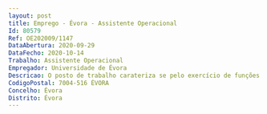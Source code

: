 ```yaml
--- 
layout: post
title: Emprego - Évora - Assistente Operacional
Id: 80579
Ref: OE202009/1147
DataAbertura: 2020-09-29
DataFecho: 2020-10-14
Trabalho: Assistente Operacional
Empregador: Universidade de Évora
Descricao: O posto de trabalho carateriza se pelo exercício de funções na carreira geral de assistente operacional, tal como descrito no anexo a que se refere o n.º 2 do artigo 88.º da Lei nº 35 2004, de 20 de junho nomeadamente, funções executiva, de caráter manual ou mecânico, enquadradas em diretivas gerais bem definidas e com graus de complexidade variáveis, execução de tarefas de apoio elementares, podendo comportar esforço físico, indispensáveis ao transporte em condições de higiene e conservação de material e equipamentos, sendo responsável pelos equipamentos sob sua guarda e pela correta utilização, procedendo, sempre que necessário, à manutenção e ou reparação dos mesmos. Principais tarefas a) Planeamento e distribuição diária do serviço de transporte de equipamentos ou outro material no apoio às diferentes estruturas unidades serviços b) Transporte manual de cargas, incluindo montagens e desmontagens de mobiliário, bens e ou estruturas, implicando esforço físico c) Realização de tarefas necessárias ao funcionamento do serviço que está afeto e de acordo com a carreira e categoria de Assistente Operacional.
CodigoPostal: 7004-516 ÉVORA
Concelho: Évora
Distrito: Évora
--- 
```

